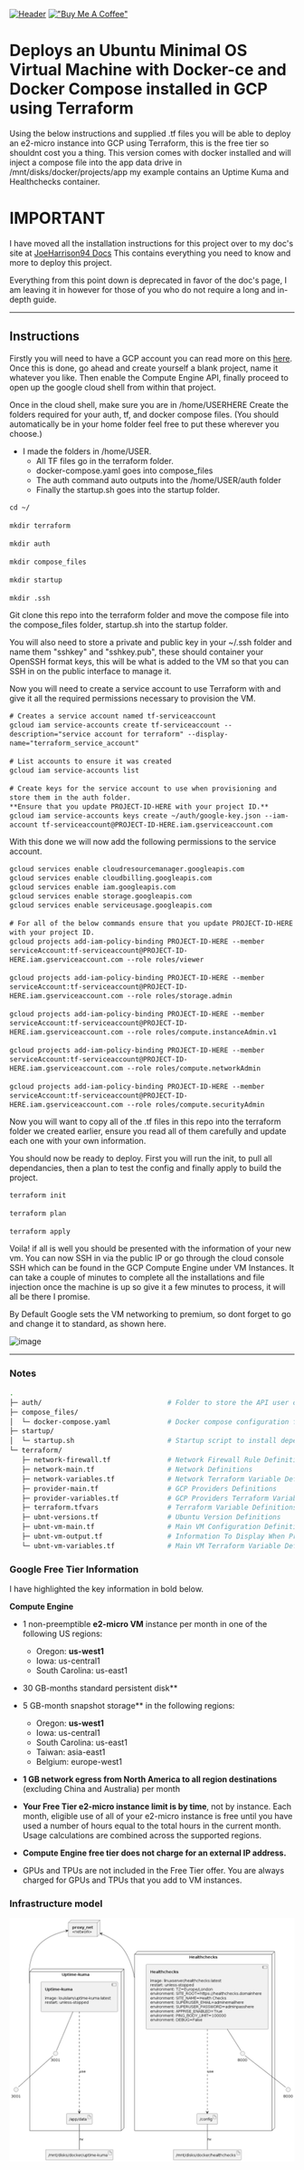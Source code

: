 [![Header](https://capsule-render.vercel.app/api?type=waving&color=gradient&customColorList=0,2,2,5,30&height=250&section=header&text=Joe%20Harrison&fontSize=90&animation=fadeIn&fontAlignY=36&desc=Platform%20Architect&descAlignY=51&descAlign=70)](https://joeharrison94.github.io/Docs/)
[!["Buy Me A Coffee"](https://www.buymeacoffee.com/assets/img/custom_images/orange_img.png)](https://www.buymeacoffee.com/jharrison94)
# Deploys an Ubuntu Minimal OS Virtual Machine with Docker-ce and Docker Compose installed in GCP using Terraform
Using the below instructions and supplied .tf files you will be able to deploy an e2-micro instance into GCP using Terraform, this is the free tier so shouldnt cost you a thing. This version comes with docker installed and will inject a compose file into the app data drive in /mnt/disks/docker/projects/app my example contains an Uptime Kuma and Healthchecks container.

# IMPORTANT
I have moved all the installation instructions for this project over to my doc's site at [JoeHarrison94 Docs](https://joeharrison94.github.io/Docs/gcp-free-forever/) This contains everything you need to know and more to deploy this project.

Everything from this point down is deprecated in favor of the doc's page, I am leaving it in however for those of you who do not require a long and in-depth guide.

____

## Instructions
Firstly you will need to have a GCP account you can read more on this [here](https://cloud.google.com/free/docs/gcp-free-tier). Once this is done, go ahead and create yourself a blank project, name it whatever you like. Then enable the Compute Engine API, finally proceed to open up the google cloud shell from within that project.

Once in the cloud shell, make sure you are in /home/USERHERE
Create the folders required for your auth, tf,  and docker compose files. (You should automatically be in your home folder feel free to put these wherever you choose.)

- I made the folders in /home/USER.
  - All TF files go in the terraform folder.
  - docker-compose.yaml goes into compose_files
  - The auth command auto outputs into the /home/USER/auth folder
  - Finally the startup.sh goes into the startup folder.

```
cd ~/

mkdir terraform

mkdir auth

mkdir compose_files

mkdir startup

mkdir .ssh
```
Git clone this repo into the terraform folder and move the compose file into the compose_files folder, startup.sh into the startup folder.

You will also need to store a private and public key in your ~/.ssh folder and name them "sshkey" and "sshkey.pub", these should container your OpenSSH format keys, this will be what is added to the VM so that you can SSH in on the public interface to manage it.

Now you will need to create a service account to use Terraform with and give it all the required permissions necessary to provision the VM.

```
# Creates a service account named tf-serviceaccount 
gcloud iam service-accounts create tf-serviceaccount --description="service account for terraform" --display-name="terraform_service_account"

# List accounts to ensure it was created
gcloud iam service-accounts list

# Create keys for the service account to use when provisioning and store them in the auth folder.
**Ensure that you update PROJECT-ID-HERE with your project ID.**
gcloud iam service-accounts keys create ~/auth/google-key.json --iam-account tf-serviceaccount@PROJECT-ID-HERE.iam.gserviceaccount.com
```

With this done we will now add the following permissions to the service account.

```
gcloud services enable cloudresourcemanager.googleapis.com
gcloud services enable cloudbilling.googleapis.com
gcloud services enable iam.googleapis.com
gcloud services enable storage.googleapis.com
gcloud services enable serviceusage.googleapis.com

# For all of the below commands ensure that you update PROJECT-ID-HERE with your project ID.
gcloud projects add-iam-policy-binding PROJECT-ID-HERE --member serviceAccount:tf-serviceaccount@PROJECT-ID-HERE.iam.gserviceaccount.com --role roles/viewer

gcloud projects add-iam-policy-binding PROJECT-ID-HERE --member serviceAccount:tf-serviceaccount@PROJECT-ID-HERE.iam.gserviceaccount.com --role roles/storage.admin

gcloud projects add-iam-policy-binding PROJECT-ID-HERE --member serviceAccount:tf-serviceaccount@PROJECT-ID-HERE.iam.gserviceaccount.com --role roles/compute.instanceAdmin.v1

gcloud projects add-iam-policy-binding PROJECT-ID-HERE --member serviceAccount:tf-serviceaccount@PROJECT-ID-HERE.iam.gserviceaccount.com --role roles/compute.networkAdmin

gcloud projects add-iam-policy-binding PROJECT-ID-HERE --member serviceAccount:tf-serviceaccount@PROJECT-ID-HERE.iam.gserviceaccount.com --role roles/compute.securityAdmin
```

Now you will want to copy all of the .tf files in this repo into the terraform folder we created earlier, ensure you read all of them carefully and update each one with your own information.

You should now be ready to deploy. First you will run the init, to pull all dependancies, then a plan to test the config and finally apply to build the project.
```
terraform init

terraform plan

terraform apply
```

Voila! if all is well you should be presented with the information of your new vm. You can now SSH in via the public IP or go through the cloud console SSH which can be found in the GCP Compute Engine under VM Instances. It can take a couple of minutes to complete all the installations and file injection once the machine is up so give it a few minutes to process, it will all be there I promise.

By Default Google sets the VM networking to premium, so dont forget to go and change it to standard, as shown here.

![image](https://user-images.githubusercontent.com/53116754/171113057-e9b5409d-1719-422e-a28c-36da70bfee2d.png)

____

### Notes
``` sh
.
├─ auth/                               # Folder to store the API user credentials
├─ compose_files/
│  └─ docker-compose.yaml              # Docker compose configuration file
├─ startup/
│  └─ startup.sh                       # Startup script to install dependancies
└─ terraform/
   ├─ network-firewall.tf              # Network Firewall Rule Definitions
   ├─ network-main.tf                  # Network Definitions
   ├─ network-variables.tf             # Network Terraform Variable Definitions
   ├─ provider-main.tf                 # GCP Providers Definitions
   ├─ provider-variables.tf            # GCP Providers Terraform Variable Definitions
   ├─ terraform.tfvars                 # Terraform Variable Definitions
   ├─ ubnt-versions.tf                 # Ubuntu Version Definitions
   ├─ ubnt-vm-main.tf                  # Main VM Configuration Definitions
   ├─ ubnt-vm-output.tf                # Information To Display When Provisioning Completes
   └─ ubnt-vm-variables.tf             # Main VM Terraform Variable Definitions
```
### Google Free Tier Information
I have highlighted the key information in bold below.

**Compute Engine**
- 1 non-preemptible **e2-micro VM** instance per month in one of the following US regions:
    - Oregon: **us-west1**
    - Iowa: us-central1
    - South Carolina: us-east1
- 30 GB-months standard persistent disk**
- 5 GB-month snapshot storage** in the following regions:
    - Oregon: **us-west1**
    - Iowa: us-central1
    - South Carolina: us-east1
    - Taiwan: asia-east1
    - Belgium: europe-west1
- **1 GB network egress from North America to all region destinations** (excluding China and Australia) per month
- **Your Free Tier e2-micro instance limit is by time**, not by instance. Each month, eligible use of all of your e2-micro instance is free until you have used a number of hours equal to the total hours in the current month. Usage calculations are combined across the supported regions.

- **Compute Engine free tier does not charge for an external IP address.**

- GPUs and TPUs are not included in the Free Tier offer. You are always charged for GPUs and TPUs that you add to VM instances.


### Infrastructure model

![Infrastructure model](.infragenie/infrastructure_model.png)
